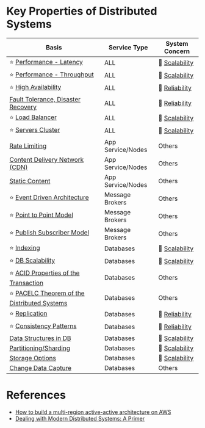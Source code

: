 
# Key Properties of Distributed Systems

| Basis                                                                                                    | Service Type      | System Concern                         |
|----------------------------------------------------------------------------------------------------------|-------------------|----------------------------------------|
| :star: [Performance - Latency](Scalability/Latency.md)                                                   | ALL               | :rocket: [Scalability](Scalability)    |
| :star: [Performance - Throughput](Scalability/Throughput.md)                                             | ALL               | :rocket: [Scalability](Scalability)    |
| :star: [High Availability](Reliability/HighAvailability.md)                                              | ALL               | :handshake: [Reliability](Reliability) |
| [Fault Tolerance, Disaster Recovery](Reliability/FaultTolerance.md)                                      | ALL               | :handshake: [Reliability](Reliability) |
| :star: [Load Balancer](LoadBalancer.md)                                                                  | ALL               | :rocket: [Scalability](Scalability)    |
| :star: [Servers Cluster](Scalability/ServersCluster.md)                                                  | ALL               | :rocket: [Scalability](Scalability)    |
| [Rate Limiting](../0_HLDUseCasesProblems/RateLimiterAPI/Readme.md)                                       | App Service/Nodes | Others                                 |
| [Content Delivery Network (CDN)](CDNs/CDNs.md)                                                           | App Service/Nodes | Others                                 |
| [Static Content](CDNs/StaticContent.md)                                                                  | App Service/Nodes | Others                                 |
| :star: [Event Driven Architecture](../4_MessageBrokersEDA/EventDrivenArchitecture/Readme.md)             | Message Brokers   | Others                                 |
| :star: [Point to Point Model](../4_MessageBrokersEDA/EventDrivenArchitecture/PointToPointModel.md)       | Message Brokers   | Others                                 |
| :star: [Publish Subscriber Model](../4_MessageBrokersEDA/EventDrivenArchitecture/PubSubModel.md)         | Message Brokers   | Others                                 |
| :star: [Indexing](../3_DatabaseServices/5_DatabaseInternals/Indexing.md)                             | Databases         | :rocket: [Scalability](Scalability)    |
| :star: [DB Scalability](../3_DatabaseServices/3_ScalabilityTechniques/Readme.md)                         | Databases         | :rocket: [Scalability](Scalability)    |
| :star: [ACID Properties of the Transaction](../3_DatabaseServices/1_ACIDTransactions/Readme.md)          | Databases         | Others                                 |
| :star: [PACELC Theorem of the Distributed Systems](../3_DatabaseServices/2_CAP&PACELCTheorems/Readme.md) | Databases         | Others                                 |
| :star: [Replication](../3_DatabaseServices/4_Consistency&Replication/Replication.md)                     | Databases         | :handshake: [Reliability](Reliability) |
| :star: [Consistency Patterns](../3_DatabaseServices/4_Consistency&Replication/Readme.md)                 | Databases         | :handshake: [Reliability](Reliability) |
| [Data Structures in DB](../3_DatabaseServices/5_DatabaseInternals/Readme.md)                        | Databases         | :rocket: [Scalability](Scalability)    |
| [Partitioning/Sharding](../3_DatabaseServices/3_ScalabilityTechniques/PartitioningSharding/Readme.md)    | Databases         | :rocket: [Scalability](Scalability)    |
| [Storage Options](../11_FileStorageServicesHDFS/StorageOptions.md)                                       | Databases         | :rocket: [Scalability](Scalability)    |
| [Change Data Capture](../3_DatabaseServices/Others/ChangeDataCapture/Readme.md)                          | Databases         | Others                                 |

# References
- [How to build a multi-region active-active architecture on AWS](https://acloudguru.com/blog/engineering/why-and-how-do-we-build-a-multi-region-active-active-architecture)
- [Dealing with Modern Distributed Systems: A Primer](https://thinkingoutcloud.org/2021/01/19/dealing-with-modern-distributed-systems-a-primer/)


